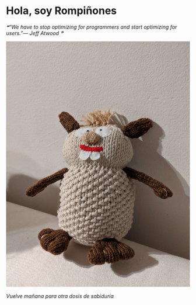 # Hola, soy Rompiñones

<!--STARTS_HERE_QUOTE_README-->
<i>❝“We have to stop optimizing for programmers and start optimizing for users.”— Jeff Atwood   ❞</i>
<!--ENDS_HERE_QUOTE_README-->

<!--START_SECTION:update_image-->
![alt text](https://raw.githubusercontent.com/focaalvarez/rompinones/main/.github/images/IMG_20211004_214157.jpg?raw=true)
<!--END_SECTION:update_image-->

*Vuelve mañana para otra dosis de sabiduría*
